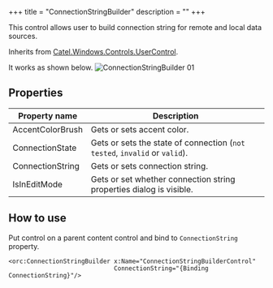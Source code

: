 +++
title = "ConnectionStringBuilder" 
description = ""
+++

This control allows user to build connection string for remote and local data sources.

Inherits from [Catel.Windows.Controls.UserControl][1].

It works as shown below.
![ConnectionStringBuilder 01][2]

## Properties

Property name|Description
---|---
AccentColorBrush|Gets or sets accent color.
ConnectionState|Gets or sets the state of connection (`not tested`, `invalid` or `valid`).
ConnectionString|Gets or sets connection string.
IsInEditMode|Gets or set whether connection string properties dialog is visible.

## How to use

Put control on a parent content control and bind to `ConnectionString` property.

```
<orc:ConnectionStringBuilder x:Name="ConnectionStringBuilderControl"
                             ConnectionString="{Binding ConnectionString}"/>
```

[1]: http://docs.catelproject.com/vnext/catel-mvvm/views/xaml/usercontrol/
[2]: ../../images/orc.controls/connectionstringbuilder/ConnectionStringBuilder_01.png